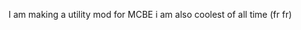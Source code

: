 I am making a utility mod for MCBE
i am also coolest of all time (fr fr)
<!---
superepikhakerbrushpod/superepikhakerbrushpod is a ✨ special ✨ repository because its `README.md` (this file) appears on your GitHub profile.
You can click the Preview link to take a look at your changes.
--->
